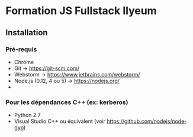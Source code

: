 # Formation JS Fullstack Ilyeum

## Installation

### Pré-requis
* Chrome
* Git -> https://git-scm.com/
* Webstorm -> https://www.jetbrains.com/webstorm/
* Node.js (0.12, 4 ou 5) -> https://nodejs.org/
* 

### Pour les dépendances C++ (ex: kerberos) 

* Python 2.7
* Visual Studio C++ ou équivalent (voir https://github.com/nodejs/node-gyp)
